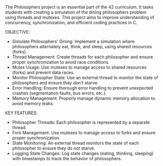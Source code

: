 The Philosophers project is an essential part of the 42 curriculum. It tasks students with creating a simulation of the dining philosophers problem using threads and mutexes. This project aims to improve understanding of concurrency, synchronization, and efficient coding practices in C.

OBJECTIVE:
- Simulate Philosophers' Dining: Implement a simulation where philosophers alternately eat, think, and sleep, using shared resources (forks).
- Thread Management: Create threads for each philosopher and ensure proper synchronization to avoid race conditions.
- Mutex Usage: Use mutexes to manage access to shared resources (forks) and prevent data races.
- Monitor Philosopher State: Use an external thread to monitor the state of philosophers and ensure they don't starve.
- Error Handling: Ensure thorough error handling to prevent unexpected crashes (segmentation faults, bus errors, etc.).
- Memory Management: Properly manage dynamic memory allocation to avoid memory leaks.

KEY FEATURES:
- Philosopher Threads: Each philosopher is represented by a separate thread.
- Fork Management: Use mutexes to manage access to forks and ensure proper synchronization.
- State Monitoring: An external thread monitors the state of each philosopher to ensure they do not starve.
- Logging State Changes: Log state changes (eating, thinking, sleeping) with timestamps to track the behavior of philosophers.
